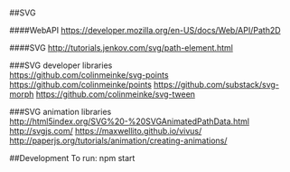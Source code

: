 # 


##SVG

####WebAPI 
https://developer.mozilla.org/en-US/docs/Web/API/Path2D

####SVG
http://tutorials.jenkov.com/svg/path-element.html

###SVG developer libraries  
https://github.com/colinmeinke/svg-points
https://github.com/colinmeinke/points
https://github.com/substack/svg-morph
https://github.com/colinmeinke/svg-tween

###SVG animation libraries  
http://html5index.org/SVG%20-%20SVGAnimatedPathData.html
http://svgjs.com/
https://maxwellito.github.io/vivus/
http://paperjs.org/tutorials/animation/creating-animations/


##Development 
To run: npm start

